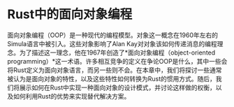 # Rust中的面向对象编程

面向对象编程（OOP）是一种现代的编程模型。对象这一概念在1960年左右的Simula语言中被引入。这些对象影响了Alan Kay对对象该如何传递消息的编程理念。为了描述这一理念，他在1967年创造了*面向对象编程（object-oriented programming）*这一术语。许多相互竞争的定义在争论OOP是什么，其中一些会将Rust定义为面向对象语言，而另一些则不会。在本章中，我们将探讨一些通常被认为是面向对象的特性，以及这些特性如何转换为Rust的惯用方式。随后，我们将展示如何在Rust中实现一种面向对象的设计模式，并讨论这样做的权衡，以及如何利用Rust的优势来实现替代解决方案。
